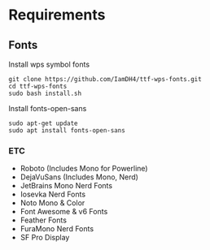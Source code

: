 # Requirements


## Fonts

Install wps symbol fonts

```
git clone https://github.com/IamDH4/ttf-wps-fonts.git
cd ttf-wps-fonts
sudo bash install.sh
```

Install fonts-open-sans

```
sudo apt-get update
sudo apt install fonts-open-sans
```

### ETC

* Roboto (Includes Mono for Powerline)
* DejaVuSans (Includes Mono, Nerd)
* JetBrains Mono Nerd Fonts
* Iosevka Nerd Fonts
* Noto Mono & Color
* Font Awesome & v6 Fonts
* Feather Fonts
* FuraMono Nerd Fonts
* SF Pro Display


